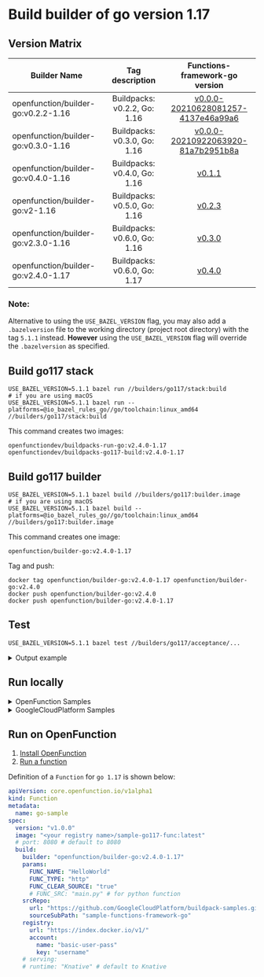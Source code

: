 # Build builder of go version 1.17

## Version Matrix

| Builder Name                        |       Tag description        |                                                        Functions-framework-go version                                                        |
|-------------------------------------|:----------------------------:|:--------------------------------------------------------------------------------------------------------------------------------------------:|
| openfunction/builder-go:v0.2.2-1.16 | Buildpacks: v0.2.2, Go: 1.16 | [v0.0.0-20210628081257-4137e46a99a6](https://github.com/OpenFunction/functions-framework-go/commit/4137e46a99a6e97f1ff808b4d92ca5f76412f0cc) |
| openfunction/builder-go:v0.3.0-1.16 | Buildpacks: v0.3.0, Go: 1.16 | [v0.0.0-20210922063920-81a7b2951b8a](https://github.com/OpenFunction/functions-framework-go/commit/81a7b2951b8af0897978dcc483c1217ac98f02fb) |
| openfunction/builder-go:v0.4.0-1.16 | Buildpacks: v0.4.0, Go: 1.16 |                             [v0.1.1](https://github.com/OpenFunction/functions-framework-go/releases/tag/v0.1.1)                             |
| openfunction/builder-go:v2-1.16     | Buildpacks: v0.5.0, Go: 1.16 |                             [v0.2.3](https://github.com/OpenFunction/functions-framework-go/releases/tag/v0.2.3)                             |
| openfunction/builder-go:v2.3.0-1.16 | Buildpacks: v0.6.0, Go: 1.16 |                             [v0.3.0](https://github.com/OpenFunction/functions-framework-go/releases/tag/v0.3.0)                             |
| openfunction/builder-go:v2.4.0-1.17 | Buildpacks: v0.6.0, Go: 1.17 |                             [v0.4.0](https://github.com/OpenFunction/functions-framework-go/releases/tag/v0.4.0)                             |

### Note:

Alternative to using the `USE_BAZEL_VERSION` flag, you may also add a `.bazelversion` file to the working directory (project root directory) with the tag `5.1.1` instead. **However** using the `USE_BAZEL_VERSION` flag will override the `.bazelversion` as specified.


## Build go117 stack

```shell
USE_BAZEL_VERSION=5.1.1 bazel run //builders/go117/stack:build
# if you are using macOS
USE_BAZEL_VERSION=5.1.1 bazel run --platforms=@io_bazel_rules_go//go/toolchain:linux_amd64 //builders/go117/stack:build
```



This command creates two images:

```shell
openfunctiondev/buildpacks-run-go:v2.4.0-1.17
openfunctiondev/buildpacks-go117-build:v2.4.0-1.17
```

## Build go117 builder

```shell
USE_BAZEL_VERSION=5.1.1 bazel build //builders/go117:builder.image
# if you are using macOS
USE_BAZEL_VERSION=5.1.1 bazel build --platforms=@io_bazel_rules_go//go/toolchain:linux_amd64 //builders/go117:builder.image
```

This command creates one image:

```shell
openfunction/builder-go:v2.4.0-1.17
```

Tag and push:

```shell
docker tag openfunction/builder-go:v2.4.0-1.17 openfunction/builder-go:v2.4.0
docker push openfunction/builder-go:v2.4.0
docker push openfunction/builder-go:v2.4.0-1.17
```

## Test

```shell
USE_BAZEL_VERSION=5.1.1 bazel test //builders/go117/acceptance/...
```

<details>
<summary>Output example</summary>

```shell
INFO: Analyzed 2 targets (8 packages loaded, 205 targets configured).
INFO: Found 1 target and 1 test target...
INFO: Elapsed time: 50.633s, Critical Path: 49.87s
INFO: 10 processes: 3 internal, 6 linux-sandbox, 1 local.
INFO: Build completed successfully, 10 total actions
//builders/go117/acceptance:go_fn_test                                   PASSED in 48.1s

Executed 1 out of 1 test: 1 test passes.
INFO: Build completed successfully, 10 total actions
```

</details>

## Run locally

<details>
<summary>OpenFunction Samples</summary>

---

Download samples:

```shell
git clone https://github.com/OpenFunction/samples.git
```

Build the function:

> Add `--network host` to pack and docker command if they cannot reach internet.

```shell
cd samples/functions/Knative/hello-world-go
pack build func-helloworld-go --builder openfunction/builder-go:v2.4.0-1.17 --env FUNC_NAME="HelloWorld"  --env FUNC_CLEAR_SOURCE=true
docker run --rm --env="FUNC_CONTEXT={\"name\":\"HelloWorld\",\"version\":\"v1.0.0\",\"port\":\"8080\",\"runtime\":\"Knative\"}" --env="CONTEXT_MODE=self-host" --name func-helloworld-go -p 8080:8080 func-helloworld-go
```

Visit the function:

```shell
curl http://localhost:8080
```

Output example:

```shell
hello, world!
```

</details>

<details>

<summary>GoogleCloudPlatform Samples</summary>

---

Download samples:

```shell
git clone https://github.com/GoogleCloudPlatform/buildpack-samples.git
```

Build the function:

> Add `--network host` to pack and docker command if they cannot reach internet.

```shell
cd buildpack-samples/sample-functions-framework-go/
pack build function-go --builder openfunction/builder-go:v2.4.0-1.17 --env FUNC_NAME="HelloWorld"
docker run --rm -p8080:8080 function-go
```

Visit the function:

```shell
curl http://localhost:8080
```

Output example:

```shell
hello, world
```

</details>

## Run on OpenFunction

1. [Install OpenFunction](https://github.com/OpenFunction/OpenFunction#quickstart)
2. [Run a function](https://github.com/OpenFunction/OpenFunction#sample-run-a-function)

Definition of a ```Function``` for ```go 1.17``` is shown below:

```yaml
apiVersion: core.openfunction.io/v1alpha1
kind: Function
metadata:
  name: go-sample
spec:
  version: "v1.0.0"
  image: "<your registry name>/sample-go117-func:latest"
  # port: 8080 # default to 8080
  build:
    builder: "openfunction/builder-go:v2.4.0-1.17"
    params:
      FUNC_NAME: "HelloWorld"
      FUNC_TYPE: "http"
      FUNC_CLEAR_SOURCE: "true"
      # FUNC_SRC: "main.py" # for python function
    srcRepo:
      url: "https://github.com/GoogleCloudPlatform/buildpack-samples.git"
      sourceSubPath: "sample-functions-framework-go"
    registry:
      url: "https://index.docker.io/v1/"
      account:
        name: "basic-user-pass"
        key: "username"
    # serving:
    # runtime: "Knative" # default to Knative
```
